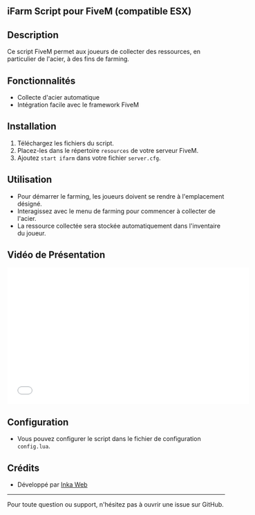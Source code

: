 ## iFarm Script pour FiveM (compatible ESX)

## Description
Ce script FiveM permet aux joueurs de collecter des ressources, en particulier de l'acier, à des fins de farming.

## Fonctionnalités
- Collecte d'acier automatique
- Intégration facile avec le framework FiveM

## Installation
1. Téléchargez les fichiers du script.
2. Placez-les dans le répertoire `resources` de votre serveur FiveM.
3. Ajoutez `start ifarm` dans votre fichier `server.cfg`.

## Utilisation
- Pour démarrer le farming, les joueurs doivent se rendre à l'emplacement désigné.
- Interagissez avec le menu de farming pour commencer à collecter de l'acier.
- La ressource collectée sera stockée automatiquement dans l'inventaire du joueur.

## Vidéo de Présentation
<iframe width="560" height="315" src="[https://www.youtube.com/embed/VOTRE_CODE_VIDEO](https://www.youtube.com/watch?v=XCS5yW8j20Q)" frameborder="0" allowfullscreen></iframe>

## Configuration
- Vous pouvez configurer le script dans le fichier de configuration `config.lua`.

## Crédits
- Développé par [Inka Web](https://github.com/inkaweeb)

---
Pour toute question ou support, n'hésitez pas à ouvrir une issue sur GitHub.
